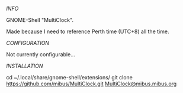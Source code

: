 *INFO*

GNOME-Shell "MultiClock".

Made because I need to reference Perth time (UTC+8) all the time.

*CONFIGURATION*

Not currently configurable...

*INSTALLATION*

cd ~/.local/share/gnome-shell/extensions/
git clone https://github.com/mibus/MultiClock.git MultiClock@mibus.mibus.org
